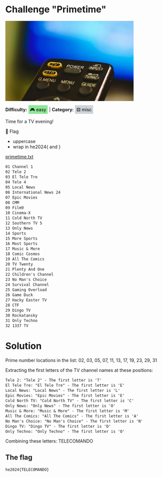 # Challenge "Primetime"
<img src="banner.jpg" width="400px" alt="Banner Image" /><br/>

**Difficulty:** <span style="background-color: #8fe699; padding: 5px; color: black;">🎮 easy</span> | **Category:** <span style="background-color: #ced4da; padding: 5px; color: black;">⚄ misc</span>

Time for a TV evening!

🚩 Flag
- uppercase
- wrap in he2024{ and }

[primetime.txt](primetime.txt)


    01 Channel 1
    02 Tele 2
    03 El Tele Tre
    04 Tele 4
    05 Local News
    06 International News 24
    07 Epic Movies
    08 CMM
    09 Film9
    10 Cinema-X
    11 Cold North TV
    12 Southern TV 5
    13 Only News
    14 Sports
    15 More Sports
    16 Most Sports
    17 Music & More
    18 Comic Cosmos
    19 All The Comics
    20 TV Twenty
    21 Plenty And One
    22 Children's Channel
    23 No Man's Choice
    24 Survival Channel
    25 Gaming Overload
    26 Game Duck
    27 Hacky Easter TV
    28 CTF
    29 Dingo TV
    30 Rockatansky
    31 Only Techno
    32 1337 TV


# Solution
Prime number locations in the list: 02, 03, 05, 07, 11, 13, 17, 19, 23, 29, 31

Extracting the first letters of the TV channel names at these positions:

    Tele 2: "Tele 2" - The first letter is 'T'
    El Tele Tre: "El Tele Tre" - The first letter is 'E'
    Local News: "Local News" - The first letter is 'L'
    Epic Movies: "Epic Movies" - The first letter is 'E'
    Cold North TV: "Cold North TV" - The first letter is 'C'
    Only News: "Only News" - The first letter is 'O'
    Music & More: "Music & More" - The first letter is 'M'
    All The Comics: "All The Comics" - The first letter is 'A'
    No Man's Choice: "No Man's Choice" - The first letter is 'N'
    Dingo TV: "Dingo TV" - The first letter is 'D'
    Only Techno: "Only Techno" - The first letter is 'O'


Combining these letters: TELECOMANDO


## The flag
    he2024{TELECOMANDO}
